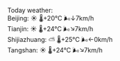 Today weather:  
Beijing: ☀️ 🌡️+20°C 🌬️↓7km/h  
Tianjin: ☀️ 🌡️+24°C 🌬️↘7km/h  
Shijiazhuang: ⛅️  🌡️+25°C 🌬️←0km/h  
Tangshan: ☀️ 🌡️+24°C 🌬️↘7km/h  
